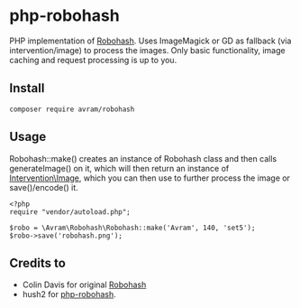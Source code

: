 php-robohash 
============

PHP implementation of [Robohash](https://github.com/e1ven/Robohash). Uses ImageMagick or GD as fallback (via intervention/image) to process the images. Only basic functionality, image caching and request processing is up to you.

## Install ##

`composer require avram/robohash`

## Usage ##

Robohash::make() creates an instance of Robohash class and then calls generateImage() on it, which will then return an instance of [Intervention\Image](http://image.intervention.io/use/basics), which you can then use to further process the image or save()/encode() it.

    <?php
    require "vendor/autoload.php";
    
    $robo = \Avram\Robohash\Robohash::make('Avram', 140, 'set5');
    $robo->save('robohash.png');

## Credits to ##

- Colin Davis for original [Robohash](https://github.com/e1ven/Robohash)
- hush2 for [php-robohash](https://github.com/hush2/php-robohash).
